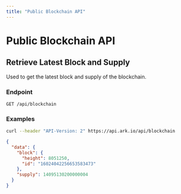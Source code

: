 ```yaml
---
title: "Public Blockchain API"
---
```


# Public Blockchain API

## Retrieve Latest Block and Supply

Used to get the latest block and supply of the blockchain.

### Endpoint

```
GET /api/blockchain
```

### Examples

```sh
curl --header "API-Version: 2" https://api.ark.io/api/blockchain
```

```json
{
  "data": {
    "block": {
      "height": 8051250,
      "id": "16024042256653583473"
    },
    "supply": 14095130200000004
  }
}
```
